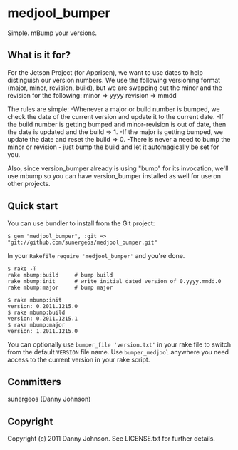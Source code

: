 medjool_bumper
==============

Simple. mBump your versions.

What is it for?
---------------
For the Jetson Project (for Apprisen), we want to use dates to help distinguish our version numbers. We use the following
versioning format (major, minor, revision, build), but we are swapping out the minor and the revision for the following:
minor => yyyy
revision => mmdd

The rules are simple:
-Whenever a major or build number is bumped, we check the date of the current version and update it to the current date.
-If the build number is getting bumped and minor-revision is out of date, then the date is updated and the build => 1.
-If the major is getting bumped, we update the date and reset the build => 0.
-There is never a need to bump the minor or revision - just bump the build and let it automagically be set for you.

Also, since version_bumper already is using "bump" for its invocation, we'll use mbump so you can have version_bumper
installed as well for use on other projects.

Quick start
-----------
You can use bundler to install from the Git project:

    $ gem "medjool_bumper", :git => "git://github.com/sunergeos/medjool_bumper.git"

In your `Rakefile` `require 'medjool_bumper'` and you're done.
  
    $ rake -T
    rake mbump:build     # bump build
    rake mbump:init      # write initial dated version of 0.yyyy.mmdd.0
    rake mbump:major     # bump major

    $ rake mbump:init
    version: 0.2011.1215.0
    $ rake mbump:build
    version: 0.2011.1215.1
    $ rake mbump:major
    version: 1.2011.1215.0

You can optionally use `bumper_file 'version.txt'` in your rake file to switch from the default `VERSION` file name.
Use `bumper_medjool` anywhere you need access to the current version in your rake script.

Committers
---------
sunergeos (Danny Johnson)

Copyright
---------
Copyright (c) 2011 Danny Johnson. See LICENSE.txt for further details.

[1]: http://semver.org
